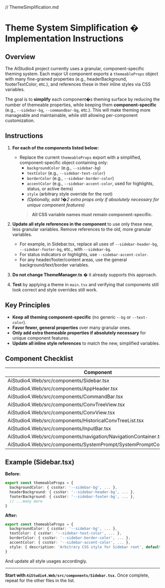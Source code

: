 ﻿// ThemeSimplification.md

# Theme System Simplification � Implementation Instructions

## Overview

The AiStudio4 project currently uses a granular, component-specific theming system. Each major UI component exports a `themeableProps` object with many fine-grained properties (e.g., headerBackground, footerTextColor, etc.), and references these in their inline styles via CSS variables.

The goal is to **simplify** each component�s theming surface by reducing the number of themeable properties, while keeping them **component-specific** (e.g., `--sidebar-bg`, `--commandbar-bg`, etc.). This will make theming more manageable and maintainable, while still allowing per-component customization.

## Instructions

1. **For each of the components listed below:**
   - Replace the current `themeableProps` export with a simplified, component-specific object containing only:
     - `backgroundColor` (e.g., `--sidebar-bg`)
     - `textColor` (e.g., `--sidebar-text-color`)
     - `borderColor` (e.g., `--sidebar-border-color`)
     - `accentColor` (e.g., `--sidebar-accent-color`, used for highlights, status, or active items)
     - `style` (arbitrary style override for the root)
     - *(Optionally, add 1�2 extra props only if absolutely necessary for unique component features)*
     > **All CSS variable names must remain component-specific.**

2. **Update all style references in the component** to use only these new, less granular variables. Remove references to the old, more granular variables.
   - For example, in Sidebar.tsx, replace all uses of `--sidebar-header-bg`, `--sidebar-footer-bg`, etc., with `--sidebar-bg`.
   - For status indicators or highlights, use `--sidebar-accent-color`.
   - For any header/footer/content areas, use the general background/text/border variables.

3. **Do not change ThemeManager.ts** � it already supports this approach.

4. **Test** by applying a theme in `main.tsx` and verifying that components still look correct and style overrides still work.

## Key Principles

- **Keep all theming component-specific** (no generic `--bg` or `--text-color`).
- **Favor fewer, general properties** over many granular ones.
- **Only add extra themeable properties if absolutely necessary** for unique component features.
- **Update all inline style references** to match the new, simplified variables.

## Component Checklist

| Component                                                                 | Completed? |
|---------------------------------------------------------------------------|------------|
| AiStudio4.Web/src/components/Sidebar.tsx                                  |     Y      |
| AiStudio4.Web/src/components/AppHeader.tsx                                |     Y      |
| AiStudio4.Web/src/components/CommandBar.tsx                               |     Y      |
| AiStudio4.Web/src/components/ConvTreeView.tsx                             |     Y      |
| AiStudio4.Web/src/components/ConvView.tsx                                 |     Y      |
| AiStudio4.Web/src/components/HistoricalConvTreeList.tsx                   |     Y      |
| AiStudio4.Web/src/components/InputBar.tsx                                 |     Y      |
| AiStudio4.Web/src/components/navigation/NavigationContainer.tsx            |     Y      |
| AiStudio4.Web/src/components/SystemPrompt/SystemPromptComponent.tsx        |     Y      |


## Example (Sidebar.tsx)

**Before:**
```typescript
export const themeableProps = {
  backgroundColor: { cssVar: '--sidebar-bg', ... },
  headerBackground: { cssVar: '--sidebar-header-bg', ... },
  footerBackground: { cssVar: '--sidebar-footer-bg', ... },
  // ...many more
}
```
**After:**
```typescript
export const themeableProps = {
  backgroundColor: { cssVar: '--sidebar-bg', ... },
  textColor: { cssVar: '--sidebar-text-color', ... },
  borderColor: { cssVar: '--sidebar-border-color', ... },
  accentColor: { cssVar: '--sidebar-accent-color', ... },
  style: { description: 'Arbitrary CSS style for Sidebar root', default: {} },
}
```
And update all style usages accordingly.

---

**Start with `AiStudio4.Web/src/components/Sidebar.tsx`.** Once complete, repeat for the other files in the list.